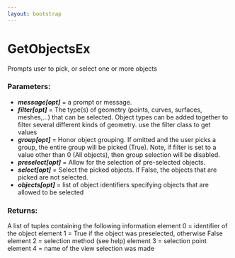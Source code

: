 ```yaml
---
layout: bootstrap
---
```


# GetObjectsEx

Prompts user to pick, or select one or more objects
          

### Parameters:

- ***message[opt]*** = a prompt or message.
- ***filter[opt]*** = The type(s) of geometry (points, curves, surfaces, meshes,...)
    that can be selected. Object types can be added together to filter
    several different kinds of geometry. use the filter class to get values
- ***group[opt]*** = Honor object grouping.  If omitted and the user picks a group,
    the entire group will be picked (True). Note, if filter is set to a
    value other than 0 (All objects), then group selection will be disabled.
- ***preselect[opt]*** =  Allow for the selection of pre-selected objects.
- ***select[opt]*** = Select the picked objects. If False, the objects that are
    picked are not selected.
- ***objects[opt]*** = list of object identifiers specifying objects that are
    allowed to be selected
        

### Returns:


A list of tuples containing the following information
  element 0 = identifier of the object
  element 1 = True if the object was preselected, otherwise False
  element 2 = selection method (see help)
  element 3 = selection point
  element 4 = name of the view selection was made
        


